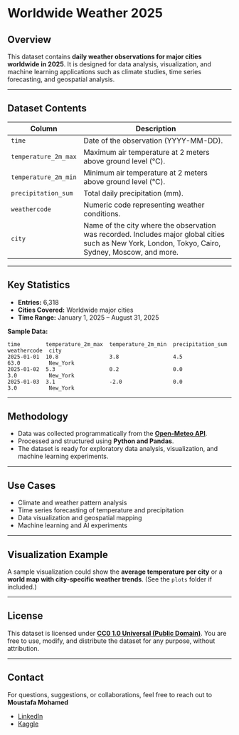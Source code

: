 # Worldwide Weather 2025

## Overview
This dataset contains **daily weather observations for major cities worldwide in 2025**. It is designed for data analysis, visualization, and machine learning applications such as climate studies, time series forecasting, and geospatial analysis.

---

## Dataset Contents
| Column | Description |
|--------|-------------|
| `time` | Date of the observation (YYYY-MM-DD). |
| `temperature_2m_max` | Maximum air temperature at 2 meters above ground level (°C). |
| `temperature_2m_min` | Minimum air temperature at 2 meters above ground level (°C). |
| `precipitation_sum` | Total daily precipitation (mm). |
| `weathercode` | Numeric code representing weather conditions. |
| `city` | Name of the city where the observation was recorded. Includes major global cities such as New York, London, Tokyo, Cairo, Sydney, Moscow, and more. |

---

## Key Statistics
- **Entries:** 6,318  
- **Cities Covered:** Worldwide major cities  
- **Time Range:** January 1, 2025 – August 31, 2025  

**Sample Data:**
```text
time        temperature_2m_max  temperature_2m_min  precipitation_sum  weathercode  city
2025-01-01  10.8                3.8                 4.5                63.0         New_York
2025-01-02  5.3                 0.2                 0.0                3.0          New_York
2025-01-03  3.1                 -2.0                0.0                3.0          New_York
````

---

## Methodology

* Data was collected programmatically from the **[Open-Meteo API](https://open-meteo.com/)**.
* Processed and structured using **Python and Pandas**.
* The dataset is ready for exploratory data analysis, visualization, and machine learning experiments.

---

## Use Cases

* Climate and weather pattern analysis
* Time series forecasting of temperature and precipitation
* Data visualization and geospatial mapping
* Machine learning and AI experiments

---

## Visualization Example

A sample visualization could show the **average temperature per city** or a **world map with city-specific weather trends**. (See the `plots` folder if included.)

---

## License

This dataset is licensed under **[CC0 1.0 Universal (Public Domain)](https://creativecommons.org/publicdomain/zero/1.0/)**.
You are free to use, modify, and distribute the dataset for any purpose, without attribution.

---

## Contact

For questions, suggestions, or collaborations, feel free to reach out to **Moustafa Mohamed**
 * [LinkedIn](https://www.linkedin.com/in/moustafamohamed01/)
 * [Kaggle](https://www.kaggle.com/moustafamohamed01)
